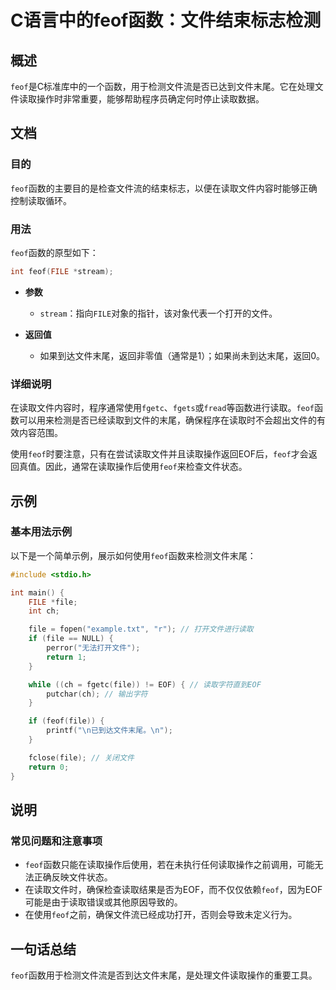 <!--
Meta Description: # C语言中的feof函数：文件结束标志检测 ## 概述 `feof`是C标准库中的一个函数，用于检测文件流是否已达到文件末尾。它在处理文件读取操作时非常重要，能够帮助程序员确定何时停止读取数据。 ## 文档 ### 目的 `feof`函数的主要目的是检查文件流的结束标志，以便在读取文件内容时能够正...
Meta Keywords: feof, file, int, stream, fgetc
-->

# C语言中的feof函数：文件结束标志检测

## 概述
`feof`是C标准库中的一个函数，用于检测文件流是否已达到文件末尾。它在处理文件读取操作时非常重要，能够帮助程序员确定何时停止读取数据。

## 文档
### 目的
`feof`函数的主要目的是检查文件流的结束标志，以便在读取文件内容时能够正确控制读取循环。

### 用法
`feof`函数的原型如下：
```c
int feof(FILE *stream);
```
- **参数**
  - `stream`：指向`FILE`对象的指针，该对象代表一个打开的文件。

- **返回值**
  - 如果到达文件末尾，返回非零值（通常是1）；如果尚未到达末尾，返回0。

### 详细说明
在读取文件内容时，程序通常使用`fgetc`、`fgets`或`fread`等函数进行读取。`feof`函数可以用来检测是否已经读取到文件的末尾，确保程序在读取时不会超出文件的有效内容范围。

使用`feof`时要注意，只有在尝试读取文件并且读取操作返回EOF后，`feof`才会返回真值。因此，通常在读取操作后使用`feof`来检查文件状态。

## 示例
### 基本用法示例
以下是一个简单示例，展示如何使用`feof`函数来检测文件末尾：

```c
#include <stdio.h>

int main() {
    FILE *file;
    int ch;

    file = fopen("example.txt", "r"); // 打开文件进行读取
    if (file == NULL) {
        perror("无法打开文件");
        return 1;
    }

    while ((ch = fgetc(file)) != EOF) { // 读取字符直到EOF
        putchar(ch); // 输出字符
    }

    if (feof(file)) {
        printf("\n已到达文件末尾。\n");
    }

    fclose(file); // 关闭文件
    return 0;
}
```

## 说明
### 常见问题和注意事项
- `feof`函数只能在读取操作后使用，若在未执行任何读取操作之前调用，可能无法正确反映文件状态。
- 在读取文件时，确保检查读取结果是否为EOF，而不仅仅依赖`feof`，因为EOF可能是由于读取错误或其他原因导致的。
- 在使用`feof`之前，确保文件流已经成功打开，否则会导致未定义行为。

## 一句话总结
`feof`函数用于检测文件流是否到达文件末尾，是处理文件读取操作的重要工具。